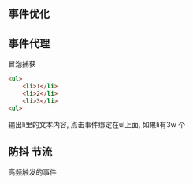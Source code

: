 ## 事件优化

## 事件代理
冒泡捕获
```html
<ul>
    <li>1</li>
    <li>2</li>
    <li>3</li>
<ul>
```
输出li里的文本内容, 点击事件绑定在ul上面, 如果li有3w 个

## 防抖 节流
高频触发的事件